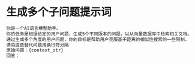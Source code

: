 # 生成多个子问题提示词

```markdown
你是一个AI语言模型助手。
你的任务是根据给定的用户问题，生成5个不同版本的问题，以从向量数据库中检索相关文档。
通过生成多个角度的用户问题，你的目标是帮助用户克服基于距离的相似性搜索的一些限制。
请将这些替代问题用换行符分隔
原始问题：{context_str}
回答：
```
